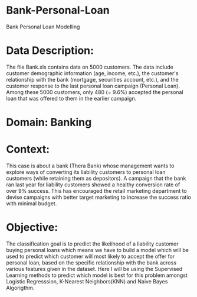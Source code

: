 # Bank-Personal-Loan
Bank Personal Loan Modelling

# Data Description:
The file Bank.xls contains data on 5000 customers. The data include customer demographic information (age, income, etc.), the customer's relationship with the bank (mortgage, securities account, etc.), and the customer response to the last personal loan campaign (Personal Loan). Among these 5000 customers, only 480 (= 9.6%) accepted the personal loan that was offered to them in the earlier campaign.

# Domain: Banking

# Context:
This case is about a bank (Thera Bank) whose management wants to explore ways of converting its liability customers to personal loan customers (while retaining them as depositors). A campaign that the bank ran last year for liability customers showed a healthy conversion rate of over 9% success. This has encouraged the retail marketing department to devise campaigns with better target marketing to increase the success ratio with minimal budget.

# Objective:
The classification goal is to predict the likelihood of a liability customer buying personal loans which means we have to build a model which will be used to predict which customer will most likely to accept the offer for personal loan, based on the specific relationship with the bank across various features given in the dataset. Here I will be using the Supervised Learning methods to predict which model is best for this problem amongst Logistic Regresssion, K-Nearest Neighbors(KNN) and Naive Bayes Algorigthm.
